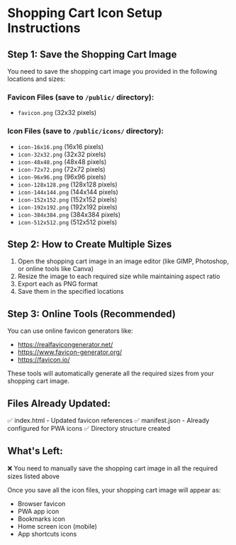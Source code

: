 # Shopping Cart Icon Setup Instructions

## Step 1: Save the Shopping Cart Image
You need to save the shopping cart image you provided in the following locations and sizes:

### Favicon Files (save to `/public/` directory):
- `favicon.png` (32x32 pixels)

### Icon Files (save to `/public/icons/` directory):
- `icon-16x16.png` (16x16 pixels)
- `icon-32x32.png` (32x32 pixels) 
- `icon-48x48.png` (48x48 pixels)
- `icon-72x72.png` (72x72 pixels)
- `icon-96x96.png` (96x96 pixels)
- `icon-128x128.png` (128x128 pixels)
- `icon-144x144.png` (144x144 pixels)
- `icon-152x152.png` (152x152 pixels)
- `icon-192x192.png` (192x192 pixels)
- `icon-384x384.png` (384x384 pixels)
- `icon-512x512.png` (512x512 pixels)

## Step 2: How to Create Multiple Sizes
1. Open the shopping cart image in an image editor (like GIMP, Photoshop, or online tools like Canva)
2. Resize the image to each required size while maintaining aspect ratio
3. Export each as PNG format
4. Save them in the specified locations

## Step 3: Online Tools (Recommended)
You can use online favicon generators like:
- https://realfavicongenerator.net/
- https://www.favicon-generator.org/
- https://favicon.io/

These tools will automatically generate all the required sizes from your shopping cart image.

## Files Already Updated:
✅ index.html - Updated favicon references
✅ manifest.json - Already configured for PWA icons
✅ Directory structure created

## What's Left:
❌ You need to manually save the shopping cart image in all the required sizes listed above

Once you save all the icon files, your shopping cart image will appear as:
- Browser favicon
- PWA app icon
- Bookmarks icon
- Home screen icon (mobile)
- App shortcuts icons
